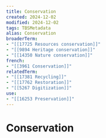 ```yaml
---
title: Conservation
created: 2024-12-02
modified: 2024-12-02
tags: TBSMetadata
alias: Conservation
broaderTerm:
- "[[17725 Resources conservation]]"
- "[[9894 Heritage conservation]]"
- "[[14350 Nature conservation]]"
french:
- "[[3961 Conservation]]"
relatedTerm:
- "[[17381 Recycling]]"
- "[[17762 Restoration]]"
- "[[5267 Digitization]]"
use:
- "[[16253 Preservation]]"
---
```

# Conservation
